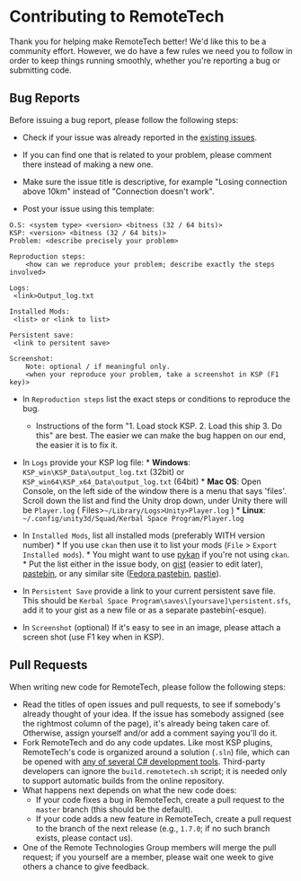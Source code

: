 Contributing to RemoteTech
==========================

Thank you for helping make RemoteTech better! We'd like this to be a community effort. However, we do have a few rules we need you to follow in order to keep things running smoothly, whether you're reporting a bug or submitting code.

Bug Reports
-----------

Before issuing a bug report, please follow the following steps:

* Check if your issue was already reported in the [existing issues](https://github.com/RemoteTechnologiesGroup/RemoteTech/issues?utf8=%E2%9C%93&q=is%3Aissue).
 * If you can find one that is related to your problem, please comment there instead of making a new one.
 
* Make sure the issue title is descriptive, for example "Losing connection above 10km" instead of "Connection doesn't work". 

* Post your issue using this template:

```
O.S: <system type> <version> <bitness (32 / 64 bits)> 
KSP: <version> <bitness (32 / 64 bits)>
Problem: <describe precisely your problem>

Reproduction steps:
    <how can we reproduce your problem; describe exactly the steps involved>
        
Logs:
 <link>Output_log.txt

Installed Mods: 
 <list> or <link to list> 

Persistent save:
 <link to persitent save>

Screenshot:
    Note: optional / if meaningful only.
    <when your reproduce your problem, take a screenshot in KSP (F1 key)>
```

* In `Reproduction steps` list the exact steps or conditions to reproduce the bug. 
     * Instructions of the form "1. Load stock KSP. 2. Load this ship 3. Do this" are best. The easier we can make the bug happen on our end, the easier it is to fix it.

* In `Logs` provide your KSP log file:
      * **Windows**: `KSP_win\KSP_Data\output_log.txt` (32bit) or `KSP_win64\KSP_x64_Data\output_log.txt` (64bit)
      * **Mac OS**: Open Console, on the left side of the window there is a menu that says 'files'. Scroll down the list and find the Unity drop down, under Unity there will be `Player.log` ( Files>`~/Library/Logs>Unity>Player.log` )
      * **Linux**: `~/.config/unity3d/Squad/Kerbal Space Program/Player.log`     

* In `Installed Mods`, list all installed mods (preferably WITH version number) 
      * If you use `ckan` then use it to list your mods (`File` > `Export Installed mods`).
      * You might want to use [pykan](https://github.com/ajventer/pyKAN/releases/tag/0.1.0) if you're not using `ckan`.
      * Put the list either in the issue body, on [gist](https://gist.github.com/) (easier to edit later), [pastebin](http://pastebin.com/), or any similar site ([Fedora pastebin](http://fpaste.org),  [pastie](http://pastie.org/)).

* In `Persistent Save` provide a link to your current persistent save file. This should be ```Kerbal Space Program\saves\[yoursave]\persistent.sfs```, add it to your gist as a new file or as a separate pastebin(-esque).

* In `Screenshot` (optional) If it's easy to see in an image, please attach a screen shot (use F1 key when in KSP).

Pull Requests
-----------

When writing new code for RemoteTech, please follow the following steps:
* Read the titles of open issues and pull requests, to see if somebody's already thought of your idea. If the issue has somebody assigned (see the rightmost column of the page), it's already being taken care of. Otherwise, assign yourself and/or add a comment saying you'll do it.
* Fork RemoteTech and do any code updates. Like most KSP plugins, RemoteTech's code is organized around a solution (`.sln`) file, which can be opened with [any of several C# development tools](http://wiki.kerbalspaceprogram.com/wiki/Plugins). Third-party developers can ignore the `build.remotetech.sh` script; it is needed only to support automatic builds from the online repository.
* What happens next depends on what the new code does:
    - If your code fixes a bug in RemoteTech, create a pull request to the `master` branch (this should be the default).
    - If your code adds a new feature in RemoteTech, create a pull request to the branch of the next release (e.g., `1.7.0`; if no such branch exists, please contact us).
* One of the Remote Technologies Group members will merge the pull request; if you yourself are a member, please wait one week to give others a chance to give feedback.
